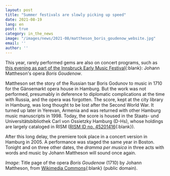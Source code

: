 ```yaml
---
layout: post
title: "Summer festivals are slowly picking up speed"
date: 2021-08-19
lang: en
post: true
category: in_the_news
image: "/images/news/2021-08/mattheson_boris_goudenow_website.jpg"
email: ''
author: ''
---
```


This year, rarely performed gems are also on concert programs, such as [this evening as part of the Innsbruck Early Music Festival](https://www.altemusik.at/de/veranstaltungen/boris-goudenow){:blank}: Johann Mattheson's opera _Boris Goudenow_.  

Mattheson set the story of the Russian tsar Boris Godunov to music in 1710 for the Gänsemarkt opera house in Hamburg. But the work was not performed, presumably in deference to diplomatic complications at the time with Russia, and the opera was forgotten. The score, kept at the city library in Hamburg, was long thought to be lost after the Second World War. It turned up later in Yerevan, Armenia and was returned with other Hamburg music manuscripts in 1998. Today, the score is housed in the Staats- und Universitätsbibliothek Carl von Ossietzky Hamburg (D-Hs), whose holdings are largely cataloged in RISM ([RISM ID no. 45201416](https://opac.rism.info/search?id=452501416&View=rism){:blank}).   

After this long delay, the premiere took place in a concert version in Hamburg in 2005. A performance was staged the same year in Boston. Tonight and on three other dates, the _dramma per musica_ in three acts with words and music by Johann Mattheson will sound once again.

_Image_: Title page of the opera _Boris Goudenow_ (1710) by Johann Mattheson, from [Wikimedia Commons](https://commons.wikimedia.org/wiki/File:Partitur_Goudenow.jpg){:blank} (public domain).
